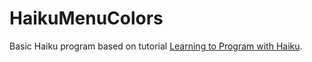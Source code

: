 # HaikuMenuColors

Basic Haiku program based on tutorial [Learning to Program with Haiku](https://www.haku-os.org/development/learning_to_program_with_haiku).
